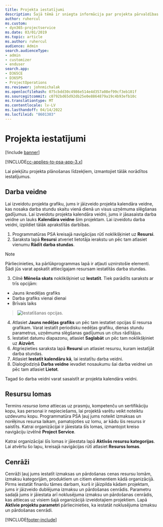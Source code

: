 ```yaml
---
title: Projekta iestatījumi
description: Šajā tēmā ir sniegta informācija par projekta pārvaldības iestatījumiem.
author: ruhercul
ms.custom:
- dyn365-projectservice
ms.date: 03/01/2019
ms.topic: article
ms.author: ruhercul
audience: Admin
search.audienceType:
- admin
- customizer
- enduser
search.app:
- D365CE
- D365PS
- ProjectOperations
ms.reviewer: johnmichalak
ms.openlocfilehash: 075cbdd30c4986e514e4d357a08ef99cf3eb101f
ms.sourcegitcommit: c0792bd65d92db25e0e8864879a19c4b93efb10c
ms.translationtype: MT
ms.contentlocale: lv-LV
ms.lasthandoff: 04/14/2022
ms.locfileid: "8601303"
---
```

# <a name="project-settings"></a>Projekta iestatījumi

[!include [banner](../includes/psa-now-project-operations.md)]

[!INCLUDE[cc-applies-to-psa-app-3.x](../includes/cc-applies-to-psa-app-3x.md)]

Lai piekļūtu projekta plānošanas līdzekļiem, izmantojiet tālāk norādītos iestatījumus.

## <a name="work-template"></a>Darba veidne

Lai izveidotu projekta grafiku, jums ir jāizveido projekta kalendāra veidne, kas nosaka darba stundu skaitu vienā dienā un visus uzņēmuma slēgšanas gadījumus. Lai izveidotu projekta kalendāra veidni, jums ir jāsasaista darba veidne un lauks **Kalendāra veidne** šim projektam. Lai izveidotu darba veidni, izpildiet tālāk aprakstītās darbības.

1. Programmatūras PSA kreisajā navigācijas rūtī noklikšķiniet uz **Resursi**. 
2. Saraksta lapā **Resursi** atveriet lietotāja ierakstu un pēc tam atlasiet vienumu **Rādīt darba stundas**.

  > [!NOTE]
  > Pārliecinieties, ka pārlūkprogrammas lapā ir atļauti uznirstošie elementi. Šādi jūs varat apskatīt attiecīgajam resursam iestatītās darba stundas.
  
3. Cilnē **Mēneša skats** noklikšķiniet uz **Iestatīt**. Tiek parādīts saraksts ar trīs opcijām: 

  - Jauns iknedēļas grafiks
  - Darba grafiks vienai dienai
  - Brīvais laiks

> ![Iestatīšanas opcijas.](media/project-13.png)

4. Atlasiet **Jauns nedēļas grafiks** un pēc tam iestatiet opcijas šī resursa grafikam. Varat iestatīt periodisku nedēļas grafiku, dienas stundu parametrus, uzņēmuma slēgšanas gadījumus un citus rādītājus.
5. Iestatiet datumu diapazonu, atlasiet **Saglabāt** un pēc tam noklikšķiniet uz **Aizvērt**. 
6. Atgriezieties saraksta lapā **Resursi** un atlasiet resursu, kuram iestatījāt darba stundas. 
7. Atlasiet **Iestatīt kalendāru kā**, lai iestatītu darba veidni. 
8. Dialoglodziņā **Darba veidne** ievadiet nosaukumu šai darba veidnei un pēc tam atlasiet **Lietot**. 

Tagad šo darba veidni varat sasaistīt ar projekta kalendāra veidni.

## <a name="resource-roles"></a>Resursu lomas

Termins *resursa loma* attiecas uz prasmju, kompetenču un sertifikāciju kopu, kas personai ir nepieciešams, lai projektā varētu veikt noteiktu uzdevumu kopu. Programmatūra PSA ļauj jums noteikt izmaksas un norēķinus resursa laikam, pamatojoties uz lomu, ar kādu šis resurss ir saistīts. Katrai organizācijai ir jāiestata šīs lomas, izmantojot kreiso navigāciju izvēlnē **Project Service**.

Katrai organizācijai šīs lomas ir jāiestata lapā **Aktīvās resursu kategorijas**. Lai atvērtu šo lapu, kreisajā navigācijas rūtī atlasiet **Resurss lomas**.

## <a name="price-lists"></a>Cenrāži

Cenrāži ļauj jums iestatīt izmaksas un pārdošanas cenas resursu lomām, izmaksu kategorijām, produktiem un citiem elementiem kādā organizācijā. Pirms iestatāt finanšu tāmes darbam, kurš ir jāizpilda kādam projektam, jums ir jāizveido dublējuma izmaksu un pārdošanas cenrādis. Parametru sadaļā jums ir jāiestata arī noklusējuma izmaksu un pārdošanas cenrādis, kas attiecas uz visiem šajā organizācijā izveidotajiem projektiem. Lapā **Aktīvie projektu parametri** pārliecinieties, ka iestatāt noklusējuma izmaksu un pārdošanas cenrādi.


[!INCLUDE[footer-include](../includes/footer-banner.md)]
